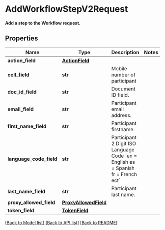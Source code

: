 # AddWorkflowStepV2Request

#### Add a step to the Workflow request.

## Properties
Name | Type | Description | Notes
------------ | ------------- | ------------- | -------------
**action_field** | [**ActionField**](ActionField.md) |  | 
**cell_field** | **str** | Mobile number of participant | 
**doc_id_field** | **str** | Document ID field. | 
**email_field** | **str** | Participant email address. | 
**first_name_field** | **str** | Participant firstname. | 
**language_code_field** | **str** | Participant 2 Digit ISO Language Code &#x60;en &#x3D; English es &#x3D; Spanish fr &#x3D; French ect&#x60; | 
**last_name_field** | **str** | Participant last name. | 
**proxy_allowed_field** | [**ProxyAllowedField**](ProxyAllowedField.md) |  | 
**token_field** | [**TokenField**](TokenField.md) |  | 

[[Back to Model list]](../README.md#documentation-for-models) [[Back to API list]](../README.md#documentation-for-api-endpoints) [[Back to README]](../README.md)


